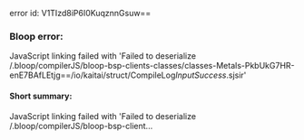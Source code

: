 error id: V1TIzd8iP6I0KuqznnGsuw==
### Bloop error:

JavaScript linking failed with 'Failed to deserialize <WORKSPACE>/.bloop/compilerJS/bloop-bsp-clients-classes/classes-Metals-PkbUkG7HR-enE7BAfLEtjg==/io/kaitai/struct/CompileLog$InputSuccess$.sjsir'
#### Short summary: 

JavaScript linking failed with 'Failed to deserialize <WORKSPACE>/.bloop/compilerJS/bloop-bsp-client...